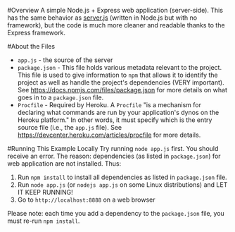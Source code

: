 #Overview
A simple Node.js + Express web application (server-side).  This has the same behavior as [server.js](https://github.com/tuftsdev/WebProgramming/blob/gh-pages/examples/nodejs/server.js) (written in Node.js but with no framework), but the code is much more cleaner and readable thanks to the Express framework.

#About the Files
* `app.js` - the source of the server
* `package.json` -  This file holds various metadata relevant to the project. This file is used to give information to `npm` that allows it to identify the project as well as handle the project's dependencies (VERY important).  See https://docs.npmjs.com/files/package.json for more details on what goes in to a `package.json` file.
* `Procfile` - Required by Heroku.  A `Procfile` "is a mechanism for declaring what commands are run by your application's dynos on the Heroku platform."  In other words, it must specify which is the entry source file (i.e., the `app.js` file).  See https://devcenter.heroku.com/articles/procfile for more details.

#Running This Example Locally
Try running `node app.js` first.  You should receive an error.  The reason: dependencies (as listed in `package.json`) for web application are not installed. Thus:

1. Run `npm install` to install all dependencies as listed in `package.json` file.
2. Run `node app.js` (or `nodejs app.js` on some Linux distributions) and LET IT KEEP RUNNING!
3. Go to `http://localhost:8888` on a web browser

Please note: each time you add a dependency to the `package.json` file, you must re-run `npm install`.
